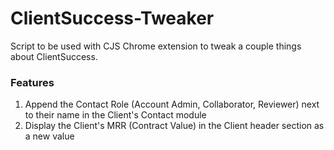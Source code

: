 # ClientSuccess-Tweaker
Script to be used with CJS Chrome extension to tweak a couple things about ClientSuccess.

### Features
1. Append the Contact Role (Account Admin, Collaborator, Reviewer) next to their name in the Client's Contact module
2. Display the Client's MRR (Contract Value) in the Client header section as a new value
